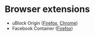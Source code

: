 # Browser extensions

- uBlock Origin ([Firefox][1], [Chrome][2])
- Facebook Container ([Firefox][3])

[1]: https://addons.mozilla.org/en-US/firefox/addon/ublock-origin/
[2]: https://chrome.google.com/webstore/detail/ublock-origin/cjpalhdlnbpafiamejdnhcphjbkeiagm
[3]: https://addons.mozilla.org/en-US/firefox/addon/facebook-container/
